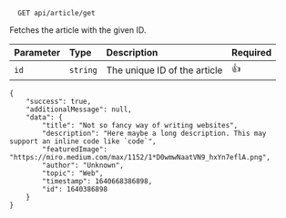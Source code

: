 ```http
  GET api/article/get
```

Fetches the article with the given ID.

| Parameter | Type     | Description                  | Required |
|:----------|:---------|:-----------------------------|:---------|
| `id`      | `string` | The unique ID of the article | 👍       |

```
{
    "success": true,
    "additionalMessage": null,
    "data": {
        "title": "Not so fancy way of writing websites",
        "description": "Here maybe a long description. This may support an inline code like `code`",
        "featuredImage": "https://miro.medium.com/max/1152/1*D0wmwNaatVN9_hxYn7eflA.png",
        "author": "Unknown",
        "topic": "Web",
        "timestamp": 1640668386898,
        "id": 1640386898
    }
}
```